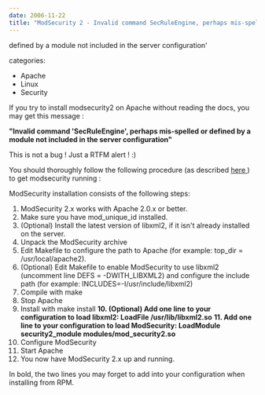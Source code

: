 ```yaml
---
date: 2006-11-22
title: "ModSecurity 2 - Invalid command SecRuleEngine, perhaps mis-spelled or"
---
```







  defined by a module not included in the server configuration'

categories:
- Apache
- Linux
- Security


If you try to install modsecurity2 on Apache without reading the docs, you may get this message :

**"Invalid command 'SecRuleEngine', perhaps mis-spelled or defined by a module not included in the server configuration"**

This is not a bug ! Just a RTFM alert ! :)

You should thoroughly follow the following procedure (as described [here ](http://www.modsecurity.org/documentation/modsecurity-apache/2.0.2/modsecurity2-apache-reference.html#02-installation)) to get modsecurity running :



ModSecurity installation consists of the following steps:

1. ModSecurity 2.x works with Apache 2.0.x or better.
2. Make sure you have mod_unique_id installed.
3. (Optional) Install the latest version of libxml2, if it isn't already installed on the server.
4. Unpack the ModSecurity archive
5. Edit Makefile to configure the path to Apache (for example: top_dir = /usr/local/apache2).
6. (Optional) Edit Makefile to enable ModSecurity to use libxml2 (uncomment line DEFS = -DWITH_LIBXML2) and configure the include path (for example: INCLUDES=-I/usr/include/libxml2)
7. Compile with make
8. Stop Apache
9. Install with make install
**10. (Optional) Add one line to your configuration to load libxml2: LoadFile /usr/lib/libxml2.so**
**11. Add one line to your configuration to load ModSecurity: LoadModule security2_module modules/mod_security2.so**
12. Configure ModSecurity
13. Start Apache
14. You now have ModSecurity 2.x up and running.

In bold, the two lines you may forget to add into your configuration when installing from RPM.
